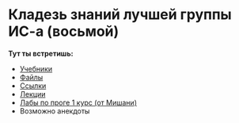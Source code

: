 # Кладезь знаний лучшей группы ИС-а (восьмой)
**Тут ты встретишь:**
- [Учебники](https://github.com/hhhannahmmmontana/IS08y27/tree/main/studentbooks/STUDENTBOOKS.md)
- [Файлы](https://github.com/hhhannahmmmontana/IS08y27/blob/main/files/FILES.md)
- [Ссылки](https://github.com/hhhannahmmmontana/IS08y27/blob/main/links/LINKS.md)
- [Лекции](https://github.com/hhhannahmmmontana/IS08y27/blob/main/lectures/LECTURES.md)
- [Лабы по проге 1 курс (от Мишани)](https://github.com/hhhannahmmmontana/IS08y27/blob/main/labs/LABS.md)
- Возможно анекдоты

